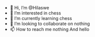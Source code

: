 - 👋 Hi, I’m @Hilaswe
- 👀 I’m interested in chess
- 🌱 I’m currently learning chess
- 💞️ I’m looking to collaborate on nothing 
- 📫 How to reach me nothing
And hello

<!---
Hilaswe/Hilaswe is a ✨ special ✨ repository because its `README.md` (this file) appears on your GitHub profile.
You can click the Preview link to take a loo
